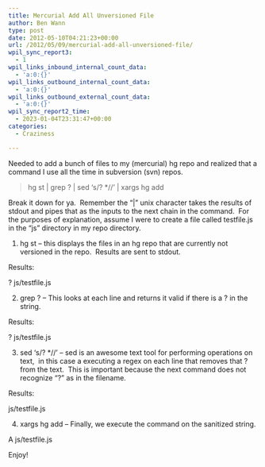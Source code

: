 ```yaml
---
title: Mercurial Add All Unversioned File
author: Ben Wann
type: post
date: 2012-05-10T04:21:23+00:00
url: /2012/05/09/mercurial-add-all-unversioned-file/
wpil_sync_report3:
  - 1
wpil_links_inbound_internal_count_data:
  - 'a:0:{}'
wpil_links_outbound_internal_count_data:
  - 'a:0:{}'
wpil_links_outbound_external_count_data:
  - 'a:0:{}'
wpil_sync_report2_time:
  - 2023-01-04T23:31:47+00:00
categories:
  - Craziness

---
```

Needed to add a bunch of files to my (mercurial) hg repo and realized that a command I use all the time in subversion (svn) repos.

> hg st | grep ? | sed &#8216;s/? *//&#8217; | xargs hg add

Break it down for ya.  Remember the &#8220;|&#8221; unix character takes the results of stdout and pipes that as the inputs to the next chain in the command.  For the purposes of explanation, assume I were to create a file called testfile.js in the &#8220;js&#8221; directory in my repo directory.

1. hg st &#8211; this displays the files in an hg repo that are currently not versioned in the repo.  Results are sent to stdout.

Results:

? js/testfile.js

2. grep ? &#8211; This looks at each line and returns it valid if there is a ? in the string.

Results:

? js/testfile.js

3. sed &#8216;s/? *//&#8217; &#8211; sed is an awesome text tool for performing operations on text,  in this case a executing a regex on each line that removes that ? from the text.  This is important because the next command does not recognize &#8220;?&#8221; as in the filename.

Results:

js/testfile.js

4. xargs hg add &#8211; Finally, we execute the command on the sanitized string.

A js/testfile.js

Enjoy!